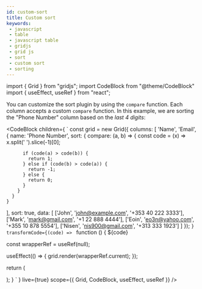 ```yaml
---
id: custom-sort
title: Custom sort
keywords:
 - javascript
 - table
 - javascript table
 - gridjs
 - grid js
 - sort
 - custom sort
 - sorting 
---
```


import { Grid } from "gridjs";
import CodeBlock from "@theme/CodeBlock"
import { useEffect, useRef } from "react";

You can customize the sort plugin by using the `compare` function. Each column accepts a custom `compare` function.
In this example, we are sorting the "Phone Number" column based on the _last 4 digits_:

<CodeBlock children={
`
const grid = new Grid({
  columns: [
    'Name',
    'Email',
    { 
      name: 'Phone Number',
      sort: {
        compare: (a, b) => {
          const code = (x) => x.split(' ').slice(-1)[0];
          
          if (code(a) > code(b)) {
            return 1;
          } else if (code(b) > code(a)) {
            return -1;
          } else {
            return 0;
          }
        }
      }
    }
  ],
  sort: true,
  data: [
    ['John', 'john@example.com', '+353 40 222 3333'],
    ['Mark', 'mark@gmail.com',   '+1 22 888 4444'],
    ['Eoin', 'eo3n@yahoo.com',   '+355 10 878 5554'],
    ['Nisen', 'nis900@gmail.com',   '+313 333 1923']
  ]
});
`
}
 transformCode={(code) => 
`
function () {
  ${code}
 
  const wrapperRef = useRef(null);
   
  useEffect(() => {
    grid.render(wrapperRef.current);
  });
  
  return (
    <div ref={wrapperRef} />
  );
}
`
} live={true} scope={{ Grid, CodeBlock, useEffect, useRef }} />

